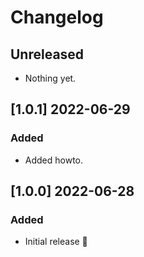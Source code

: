 # Changelog

## Unreleased

- Nothing yet.

## [1.0.1] 2022-06-29

### Added

- Added howto.

## [1.0.0] 2022-06-28

### Added

- Initial release 🎉
